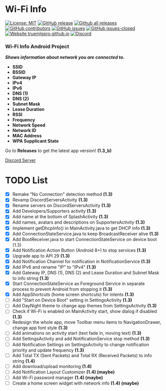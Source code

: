 # Wi-Fi Info
[![License: MIT](https://img.shields.io/badge/License-MIT-yellow.svg)](https://opensource.org/licenses/MIT) 
[![GitHub release](https://img.shields.io/github/release/TrueMLGPro/Wi-Fi_Info.svg)](https://GitHub.com/TrueMLGPro/Wi-Fi_Info/releases/)
[![Github all releases](https://img.shields.io/github/downloads/TrueMLGPro/Wi-Fi_Info/total.svg)](https://api.github.com/TrueMLGPro/Wi-Fi_Info/releases/all/)
[![GitHub contributors](https://img.shields.io/github/contributors/TrueMLGPro/Wi-Fi_Info.svg)](https://GitHub.com/TrueMLGPro/Wi-Fi_Info/graphs/contributors/)
[![GitHub issues](https://img.shields.io/github/issues/TrueMLGPro/Wi-Fi_Info.svg)](https://github.com/TrueMLGPro/Wi-Fi_Info/issues/)
[![GitHub issues-closed](https://img.shields.io/github/issues-closed/TrueMLGPro/Wi-Fi_Info.svg)](https://GitHub.com/TrueMLGPro/Wi-Fi_Info/issues?q=is%3Aissue+is%3Aclosed)
[![Website truemlgpro.github.io](https://img.shields.io/website-up-down-green-red/https/truemlgpro.github.io/Wi-Fi_Info.svg)](https://truemlgpro.github.io/Wi-Fi_Info/)
[![Discord](https://img.shields.io/discord/601107291915419658.svg)](https://discord.gg/qxE2DFr)
### Wi-Fi Info Android Project

***Shows information about network you are connected to.***

* __SSID__
* __BSSID__
* __Gateway IP__
* __IPv4__
* __IPv6__
* __DNS (1)__
* __DNS (2)__
* __Subnet Mask__
* __Lease Duration__
* __RSSI__
* __Frequency__
* __Network Speed__
* __Network ID__
* __MAC Address__
* __WPA Supplicant State__

Go to **Releases** to get the latest app version! **(1.3_b)**

[Discord Server](https://discord.gg/qxE2DFr)

# TODO List

- [x] Remake "No Connection" detection method **(1.3)**
- [x] Revamp DiscordServersActivity **(1.3)**
- [x] Rename servers on DiscordServersActivity **(1.3)**
- [x] Add Developers/Supporters activity **(1.3)**
- [x] Add name at the bottom of SplashActivity **(1.3)**
- [x] Add names, avatars and descriptions on SupportersActivity **(1.3)**
- [x] Implement getDhcpInfo() in MainActivity.java to get DHCP info **(1.3)**
- [x] Add ConnectionStateService.java to keep BroadcastReceiver alive **(1.3)**
- [x] Add BootReceiver.java to start ConnectionStateService on device boot (1.3)
- [x] Add Notification Action Button (Android 8+) to stop services **(1.3)**
- [x] Upgrade app to API 29 **(1.3)**
- [x] Add Notification Channel for notification in NotificationService **(1.3)**
- [x] Add IPv6 and rename "IP" to "IPv4" **(1.3)**
- [x] Add Gateway IP, DNS (1), DNS (2) and Lease Duration and Subnet Mask to info string **(1.3)**
- [x] Start ConnectionStateService as Foreground Service in separate process to prevent Android from stopping it **(1.3)**
- [x] Add AppShortcuts (home screen shortcuts) for intents **(1.3)**
- [ ] Add "Start on Device Boot" setting in SettingsActivity **(1.3)**
- [ ] Add DayNight theme to change app themes from SettingsActivity **(1.3)**
- [ ] Check if Wi-Fi is enabled on MainActivity start, show dialog if disabled **(1.3)**
- [ ] Redesign the whole app, move Toolbar menu items to NavigationDrawer, change app font style **(1.3)**
- [ ] Add animations on activity start (text fade in, moving text) **(1.3)**
- [ ] Add SettingsActivity and add NotificationService stop method **(1.3)**
- [ ] Add Notification Settings on SettingsActivity to change notification priority and update frequency **(1.3)**
- [ ] Add Total TX (Sent Packets) and Total RX (Received Packets) to info string **(1.4)**
- [ ] Add download/upload monitoring **(1.4)**
- [ ] Add Notification Layout Customizer **(1.4) (maybe)**
- [ ] Add Wi-Fi password manager **(1.4) (maybe)**
- [ ] Create a home screen widget with network info **(1.4) (maybe)**
